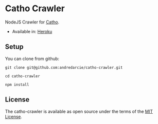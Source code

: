 # Catho Crawler

NodeJS Crawler for [Catho](http://www.catho.com.br/vagas/por-area/).     
- Available in: [Heroku](https://catho-crawler.herokuapp.com/)

## Setup

You can clone from github:

    git clone git@github.com:andredarcie/catho-crawler.git

    cd catho-crawler

    npm install

## License
The catho-crawler is available as open source under the terms of the [MIT License](http://opensource.org/licenses/MIT).
